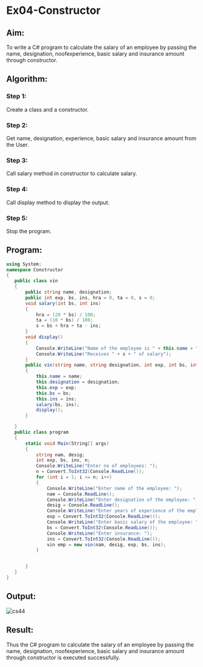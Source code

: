 # Ex04-Constructor
## Aim:
 To write a C# program to calculate the salary of an employee by passing the name, designation, noofexperience, basic salary and insurance amount through constructor.
 
 ## Algorithm:
### Step 1:
Create a class and a constructor.

### Step 2:
Get name, designation, experience, basic salary and insurance amount from the User.

### Step 3:
Call salary method in constructor to calculate salary.

### Step 4:
Call display method to display the output.

### Step 5:
Stop the program.
 
 
 
 ## Program:
 ```C#
 using System;
namespace Constructor
{
    public class vin
    {
        public string name, designation;
        public int exp, bs, ins, hra = 0, ta = 0, s = 0;
        void salary(int bs, int ins)
        {
            hra = (20 * bs) / 100;
            ta = (10 * bs) / 100;
            s = bs + hra + ta - ins;
        }
        void display()
        {
            Console.WriteLine("Name of the employee is " + this.name + " having " + this.exp + " of experience, working as " + this.designation);
            Console.WriteLine("Receives " + s + " of salary");
        }
        public vin(string name, string designation, int exp, int bs, int ins)
        {
            this.name = name;
            this.designation = designation;
            this.exp = exp;
            this.bs = bs;
            this.ins = ins;
            salary(bs, ins);
            display();
        }

    }
    public class program
    {
        static void Main(String[] args)
        {
            string nam, desig;
            int exp, bs, ins, n;
            Console.WriteLine("Enter no of employees: ");
            n = Convert.ToInt32(Console.ReadLine());
            for (int i = 1; i <= n; i++)
            {
                Console.WriteLine("Enter name of the employee: ");
                nam = Console.ReadLine();
                Console.WriteLine("Enter designation of the employee: ");
                desig = Console.ReadLine();
                Console.WriteLine("Enter years of experience of the employee: ");
                exp = Convert.ToInt32(Console.ReadLine());
                Console.WriteLine("Enter basic salary of the employee: ");
                bs = Convert.ToInt32(Console.ReadLine());
                Console.WriteLine("Enter insurance: ");
                ins = Convert.ToInt32(Console.ReadLine());
                vin emp = new vin(nam, desig, exp, bs, ins);
            }


        }
    }
}
```
 
 ## Output:
 
 ![cs44](https://user-images.githubusercontent.com/93427254/229770615-edf2a842-605c-49a5-b8be-21d7e624a7a9.png)

 ## Result:
 Thus the C# program to calculate the salary of an employee by passing the name, designation, noofexperience, basic salary and insurance amount through constructor is executed successfully.
